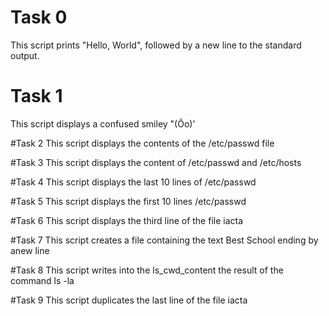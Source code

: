 # Task 0
This script prints "Hello, World", followed by a new line to the standard output.

# Task 1
This script displays a confused smiley "(Ôo)'

#Task 2
This script displays the contents of the /etc/passwd file

#Task 3
This script displays the content of /etc/passwd and /etc/hosts

#Task 4
This script displays the last 10 lines of /etc/passwd

#Task 5
This script displays the first 10 lines /etc/passwd

#Task 6
This script displays the third line of the file iacta

#Task 7
This script creates a file  containing the text Best School ending by anew line

#Task 8
This script writes into the ls_cwd_content the result of the command ls -la

#Task 9
This script duplicates the last line of the file iacta
